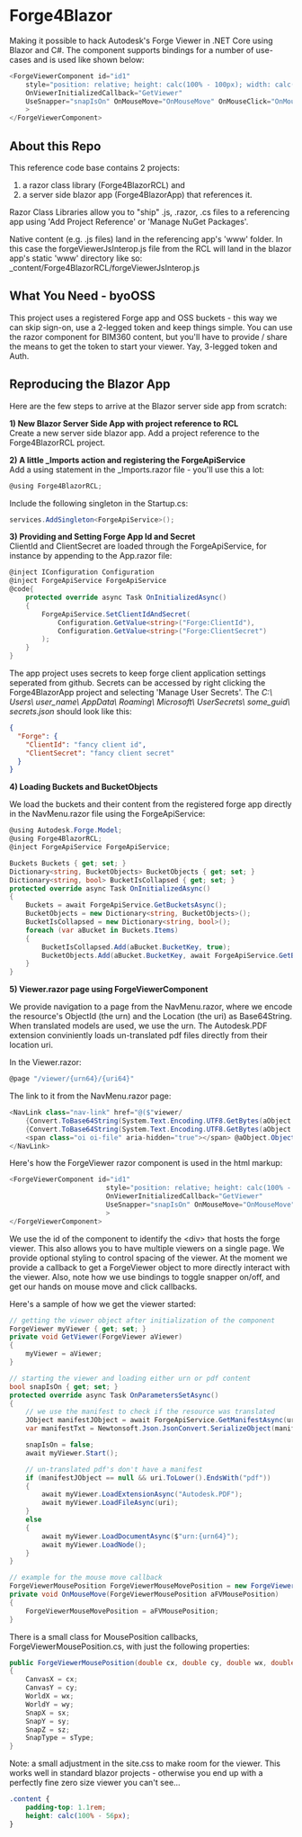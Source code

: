 # Forge4Blazor
Making it possible to hack Autodesk's Forge Viewer in .NET Core using Blazor and C#. The component supports bindings for a number of use-cases and is used like shown below:

~~~c#
<ForgeViewerComponent id="id1" 
    style="position: relative; height: calc(100% - 100px); width: calc(100% - 0px);"
    OnViewerInitializedCallback="GetViewer" 
    UseSnapper="snapIsOn" OnMouseMove="OnMouseMove" OnMouseClick="OnMouseClick"
    >
</ForgeViewerComponent>
~~~

## About this Repo

This reference code base contains 2 projects: 
1) a razor class library (Forge4BlazorRCL) and 
2) a server side blazor app (Forge4BlazorApp) that references it. 

Razor Class Libraries allow you to "ship" .js, .razor, .cs files to a referencing app 
using 'Add Project Reference' or 'Manage NuGet Packages'.

Native content (e.g. .js files) land in the referencing app's 'www' folder. 
In this case the forgeViewerJsInterop.js file from the RCL will land in the blazor app's static 
'www' directory like so: _content/Forge4BlazorRCL/forgeViewerJsInterop.js

## What You Need - byoOSS

This project uses a registered Forge app and OSS buckets - this way we can skip sign-on, use a 2-legged token 
and keep things simple. You can use the razor component for BIM360 content, but you'll have to 
provide / share the means to get the token to start your viewer. Yay, 3-legged token and Auth.

## Reproducing the Blazor App

Here are the few steps to arrive at the Blazor server side app from scratch:

**1) New Blazor Server Side App with project reference to RCL**<br>
Create a new server side blazor app. Add a project reference to the Forge4BlazorRCL project.

**2) A little _Imports action and registering the ForgeApiService**<br>
Add a using statement in the _Imports.razor file - you'll use this a lot:

~~~c#
@using Forge4BlazorRCL;
~~~

Include the following singleton in the Startup.cs:

~~~c#
services.AddSingleton<ForgeApiService>();
~~~

**3) Providing and Setting Forge App Id and Secret**<br>
ClientId and ClientSecret are loaded through the ForgeApiService, for instance by 
appending to the App.razor file:

~~~c#
@inject IConfiguration Configuration
@inject ForgeApiService ForgeApiService
@code{
    protected override async Task OnInitializedAsync()
    {
        ForgeApiService.SetClientIdAndSecret(
            Configuration.GetValue<string>("Forge:ClientId"),
            Configuration.GetValue<string>("Forge:ClientSecret")
        );
    }
}
~~~

The app project uses secrets to keep forge client application settings seperated from github. 
Secrets can be accessed by right clicking the Forge4BlazorApp project and selecting 'Manage User Secrets'. 
The _C:\ Users\ user_name\ AppData\ Roaming\ Microsoft\ UserSecrets\ some_guid\ secrets.json_  should look like this:

~~~json
{
  "Forge": {
    "ClientId": "fancy client id",
    "ClientSecret": "fancy client secret"
  }
}
~~~

**4) Loading Buckets and BucketObjects**

We load the buckets and their content from the registered forge app directly in the NavMenu.razor file using the ForgeApiService:

~~~c#
@using Autodesk.Forge.Model;
@using Forge4BlazorRCL;
@inject ForgeApiService ForgeApiService;

Buckets Buckets { get; set; }
Dictionary<string, BucketObjects> BucketObjects { get; set; }
Dictionary<string, bool> BucketIsCollapsed { get; set; }
protected override async Task OnInitializedAsync()
{
    Buckets = await ForgeApiService.GetBucketsAsync();
    BucketObjects = new Dictionary<string, BucketObjects>();
    BucketIsCollapsed = new Dictionary<string, bool>();
    foreach (var aBucket in Buckets.Items)
    {
        BucketIsCollapsed.Add(aBucket.BucketKey, true);
        BucketObjects.Add(aBucket.BucketKey, await ForgeApiService.GetBucketObjectsAsync(aBucket));
    }
}
~~~

**5) Viewer.razor page using ForgeViewerComponent**

We provide navigation to a page from the NavMenu.razor, where we encode the resource's ObjectId (the urn) and the Location (the uri) as Base64String.
When translated models are used, we use the urn. The Autodesk.PDF extension conviniently loads un-translated pdf files directly from their location uri.

In the Viewer.razor:
~~~c#
@page "/viewer/{urn64}/{uri64}"
~~~

The link to it from the NavMenu.razor page:
~~~c#
<NavLink class="nav-link" href="@($"viewer/
    {Convert.ToBase64String(System.Text.Encoding.UTF8.GetBytes(aObject.ObjectId))}/
    {Convert.ToBase64String(System.Text.Encoding.UTF8.GetBytes(aObject.Location))}")">
    <span class="oi oi-file" aria-hidden="true"></span> @aObject.ObjectKey
</NavLink>
~~~

Here's how the ForgeViewer razor component is used in the html markup:
~~~c#
<ForgeViewerComponent id="id1" 
                        style="position: relative; height: calc(100% - 100px); width: calc(100% - 0px);"
                        OnViewerInitializedCallback="GetViewer" 
                        UseSnapper="snapIsOn" OnMouseMove="OnMouseMove" OnMouseClick="OnMouseClick"
                        >
</ForgeViewerComponent>
~~~
We use the id of the component to identify the \<div> that hosts the forge viewer. This also allows you to have multiple viewers on a single page. We 
provide optional styling to control spacing of the viewer. 
At the moment we provide a callback to get a ForgeViewer object to more directly interact with the viewer. 
Also, note how we use bindings to toggle snapper on/off, and get our hands on mouse move and click callbacks. 

Here's a sample of how we get the viewer started:

~~~c#
// getting the viewer object after initialization of the component
ForgeViewer myViewer { get; set; }
private void GetViewer(ForgeViewer aViewer)
{
    myViewer = aViewer;
}

// starting the viewer and loading either urn or pdf content
bool snapIsOn { get; set; }
protected override async Task OnParametersSetAsync()
{
    // we use the manifest to check if the resource was translated
    JObject manifestJObject = await ForgeApiService.GetManifestAsync(urn64);
    var manifestTxt = Newtonsoft.Json.JsonConvert.SerializeObject(manifestJObject, Newtonsoft.Json.Formatting.Indented);

    snapIsOn = false;
    await myViewer.Start();

    // un-translated pdf's don't have a manifest
    if (manifestJObject == null && uri.ToLower().EndsWith("pdf"))
    {
        await myViewer.LoadExtensionAsync("Autodesk.PDF");
        await myViewer.LoadFileAsync(uri);
    }
    else
    {
        await myViewer.LoadDocumentAsync($"urn:{urn64}");
        await myViewer.LoadNode();
    }
}

// example for the mouse move callback
ForgeViewerMousePosition ForgeViewerMouseMovePosition = new ForgeViewerMousePosition();
private void OnMouseMove(ForgeViewerMousePosition aFVMousePosition)
{
    ForgeViewerMouseMovePosition = aFVMousePosition;
}
~~~

There is a small class for MousePosition callbacks, ForgeViewerMousePosition.cs, with just the following properties:

~~~c#
public ForgeViewerMousePosition(double cx, double cy, double wx, double wy, double sx, double sy, double sz, string sType)
{
    CanvasX = cx;
    CanvasY = cy;
    WorldX = wx;
    WorldY = wy;
    SnapX = sx;
    SnapY = sy;
    SnapZ = sz;
    SnapType = sType;
}
~~~

Note: a small adjustment in the site.css to make room for the viewer. This works well 
in standard blazor projects - otherwise you end up with a perfectly fine zero size viewer 
you can't see...
~~~css
.content {
    padding-top: 1.1rem;
    height: calc(100% - 56px);
}
~~~